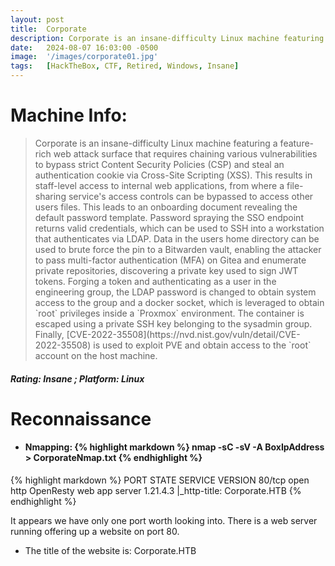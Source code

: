 ```yaml
---
layout: post
title:  Corporate
description: Corporate is an insane-difficulty Linux machine featuring a feature-rich web attack surface that requires chaining various vulnerabilities to bypass strict Content Security Policies (CSP) and steal an authentication cookie via Cross-Site Scripting (XSS). ...
date:   2024-08-07 16:03:00 -0500
image:  '/images/corporate01.jpg'
tags:   [HackTheBox, CTF, Retired, Windows, Insane]
---
```

# Machine Info:

<blockquote>
Corporate is an insane-difficulty Linux machine featuring a feature-rich web attack surface that requires chaining various vulnerabilities to bypass strict Content Security Policies (CSP) and steal an authentication cookie via Cross-Site Scripting (XSS). This results in staff-level access to internal web applications, from where a file-sharing service's access controls can be bypassed to access other users files. This leads to an onboarding document revealing the default password template. Password spraying the SSO endpoint returns valid credentials, which can be used to SSH into a workstation that authenticates via LDAP. Data in the users home directory can be used to brute force the pin to a Bitwarden vault, enabling the attacker to pass multi-factor authentication (MFA) on Gitea and enumerate private repositories, discovering a private key used to sign JWT tokens. Forging a token and authenticating as a user in the engineering group, the LDAP password is changed to obtain system access to the group and a docker socket, which is leveraged to obtain `root` privileges inside a `Proxmox` environment. The container is escaped using a private SSH key belonging to the sysadmin group. Finally, [CVE-2022-35508](https://nvd.nist.gov/vuln/detail/CVE-2022-35508) is used to exploit PVE and obtain access to the `root` account on the host machine. 
</blockquote>

##### Rating: Insane ; Platform: Linux

# Reconnaissance
* #### Nmapping: {% highlight markdown %} nmap -sC -sV -A BoxIpAddress > CorporateNmap.txt {% endhighlight %}

{% highlight markdown %}
PORT   STATE SERVICE VERSION
80/tcp open  http    OpenResty web app server 1.21.4.3
|_http-title: Corporate.HTB
{% endhighlight %}

It appears we have only one port worth looking into. There is a web server running offering up a website on port 80.
* The title of the website is: Corporate.HTB